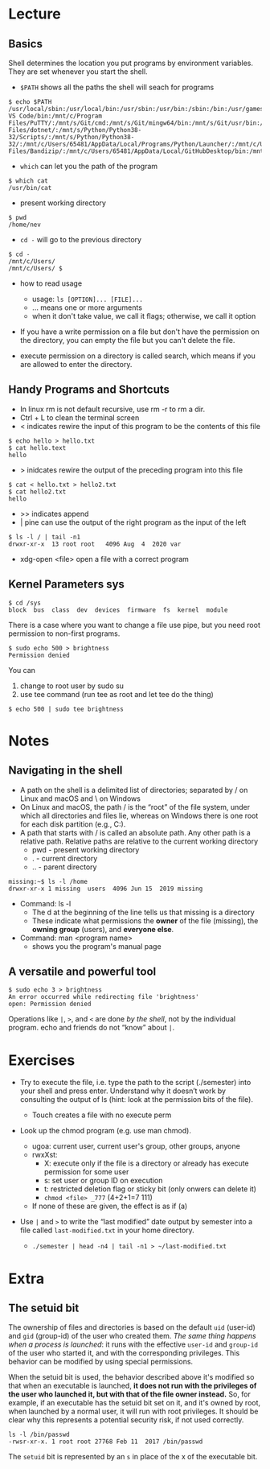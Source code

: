 # Lecture
## Basics
Shell determines the location you put programs by environment variables. They are set whenever you start the shell.

- `$PATH` shows all the paths the shell will seach for programs
```
$ echo $PATH
/usr/local/sbin:/usr/local/bin:/usr/sbin:/usr/bin:/sbin:/bin:/usr/games:/usr/local/games:/mnt/s/Tools/Xshell/:/mnt/c/WINDOWS/system32:/mnt/c/WINDOWS:/mnt/c/WINDOWS/System32/Wbem:/mnt/c/WINDOWS/System32/WindowsPowerShell/v1.0/:/mnt/c/WINDOWS/System32/OpenSSH/:/mnt/s/Microsoft VS Code/bin:/mnt/c/Program Files/PuTTY/:/mnt/s/Git/cmd:/mnt/s/Git/mingw64/bin:/mnt/s/Git/usr/bin:/mnt/c/Program Files/dotnet/:/mnt/s/Python/Python38-32/Scripts/:/mnt/s/Python/Python38-32/:/mnt/c/Users/65481/AppData/Local/Programs/Python/Launcher/:/mnt/c/Users/65481/AppData/Local/Microsoft/WindowsApps:/mnt/c/Program Files/Bandizip/:/mnt/c/Users/65481/AppData/Local/GitHubDesktop/bin:/mnt/c/Users/65481/AppData/Local/Microsoft/WindowsApps
```
- `which` can let you the path of the program
```
$ which cat
/usr/bin/cat
```
- present working directory
```
$ pwd
/home/nev
```
- `cd -` will go to the previous directory
```
$ cd -
/mnt/c/Users/
/mnt/c/Users/ $
```
- how to read usage
  - usage: `ls [OPTION]... [FILE]...`
  - ... means one or more arguments
  - when it don't take value, we call it flags; otherwise, we call it option

- If you have a write permission on a file but don't have the permission on the directory, you can empty the file but you can't delete the file.
- execute permission on a directory is called search, which means if you are allowed to enter the directory.

## Handy Programs and Shortcuts
- In linux rm is not default recursive, use rm -r to rm a dir.
- Ctrl + L to clean the terminal screen
- < indicates rewire the input of this program to be the contents of this file
```
$ echo hello > hello.txt
$ cat hello.text
hello
```
- \> inidcates rewire the output of the preceding program into this file
```
$ cat < hello.txt > hello2.txt 
$ cat hello2.txt
hello
```
- \>> indicates append
- | pine can use the output of the right program as the input of the left
```
$ ls -l / | tail -n1
drwxr-xr-x  13 root root   4096 Aug  4  2020 var
```
- xdg-open \<file> open a file with a correct program
## Kernel Parameters sys
```
$ cd /sys
block  bus  class  dev  devices  firmware  fs  kernel  module
```
There is a case where you want to change a file use pipe, but you need root permission to non-first programs.
```
$ sudo echo 500 > brightness
Permission denied
```
You can
1. change to root user by sudo su
2. use tee command (run tee as root and let tee do the thing)
```
$ echo 500 | sudo tee brightness
```

# Notes
## Navigating in the shell
- A path on the shell is a delimited list of directories; separated by / on Linux and macOS and \ on Windows
- On Linux and macOS, the path / is the “root” of the file system, under which all directories and files lie, whereas on Windows there is one root for each disk partition (e.g., C:\).
- A path that starts with / is called an absolute path. Any other path is a relative path. Relative paths are relative to the current working directory
  - pwd - present working directory
  - .   - current directory
  - ..  - parent directory


```
missing:~$ ls -l /home
drwxr-xr-x 1 missing  users  4096 Jun 15  2019 missing
```
- Command: ls -l
  - The d at the beginning of the line tells us that missing is a directory
  - These indicate what permissions the **owner** of the file (missing), the **owning group** (users), and **everyone else**.
- Command: man \<program name>
  - shows you the program's manual page

## A versatile and powerful tool
```
$ sudo echo 3 > brightness
An error occurred while redirecting file 'brightness'
open: Permission denied
```
Operations like `|`, `>`, and `<` are done *by the shell*, not by the individual program. echo and friends do not “know” about `|`.

# Exercises
- Try to execute the file, i.e. type the path to the script (./semester) into your shell and press enter. Understand why it doesn’t work by consulting the output of ls (hint: look at the permission bits of the file).
  - Touch creates a file with no execute perm

- Look up the chmod program (e.g. use man chmod).
  - ugoa: current user, current user's group, other groups, anyone
  - rwxXst: 
    - X: execute only if the file is a directory or already has execute permission for some user
    - s: set user or group ID on execution
    - t: restricted deletion flag or sticky bit (only onwers can delete it)
    - `chmod <file> _777` (4+2+1=7 111)
  - If none  of these  are given, the effect is as if (a)

- Use `|` and `>` to write the “last modified” date output by semester into a file called `last-modified.txt` in your home directory.
  - `./semester | head -n4 | tail -n1 > ~/last-modified.txt`

# Extra
## The setuid bit
The ownership of files and directories is based on the default `uid` (user-id) and `gid` (group-id) of the user who created them. *The same thing happens when a process is launched*: it runs with the effective `user-id` and `group-id` of the user who started it, and with the corresponding privileges. This behavior can be modified by using special permissions.

When the setuid bit is used, the behavior described above it's modified so that when an executable is launched, **it does not run with the privileges of the user who launched it, but with that of the file owner instead.** So, for example, if an executable has the setuid bit set on it, and it's owned by root, when launched by a normal user, it will run with root privileges. It should be clear why this represents a potential security risk, if not used correctly.

```
ls -l /bin/passwd
-rwsr-xr-x. 1 root root 27768 Feb 11  2017 /bin/passwd
```
The `setuid` bit is represented by an `s` in place of the x of the executable bit. 